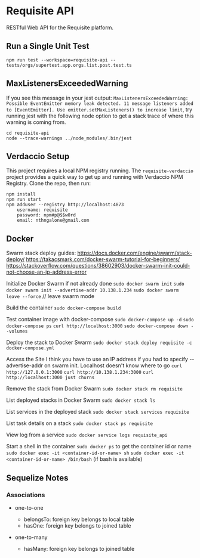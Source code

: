 # Requisite API

RESTful Web API for the Requisite platform.

## Run a Single Unit Test
```
npm run test --workspace=requisite-api -- tests/orgs/supertest.app.orgs.list.post.test.ts
```

## MaxListenersExceededWarning
If you see this message in your jest output: `MaxListenersExceededWarning: Possible EventEmitter memory leak detected. 11 message listeners added to [EventEmitter]. Use emitter.setMaxListeners() to increase limit`, try running jest with the following node option to get a stack trace of where this warning is coming from.
```
cd requisite-api
node --trace-warnings ../node_modules/.bin/jest
```

## Verdaccio Setup
This project requires a local NPM registry running.  The `requisite-verdaccio` project provides a quick way to get up and running with Verdaccio NPM Registry.  Clone the repo,
then run:
```
npm install
npm run start
npm adduser --registry http://localhost:4873
    username: requisite
    password: npm#p@$$w0rd
    email: nthngalone@gmail.com
```

## Docker

Swarm stack deploy guides:
https://docs.docker.com/engine/swarm/stack-deploy/
https://takacsmark.com/docker-swarm-tutorial-for-beginners/
https://stackoverflow.com/questions/38602903/docker-swarm-init-could-not-choose-an-ip-address-error

Initialize Docker Swarm if not already done
`sudo docker swarm init`
`sudo docker swarm init --advertise-addr 10.138.1.234`
`sudo docker swarm leave --force` // leave swarm mode

Build the container
`sudo docker-compose build`

Test container image with docker-compose
`sudo docker-compose up -d`
`sudo docker-compose ps`
`curl http://localhost:3000`
`sudo docker-compose down --volumes`

Deploy the stack to Docker Swarm
`sudo docker stack deploy requisite -c docker-compose.yml`

Access the Site
I think you have to use an IP address if you had to specify --advertise-addr on swarm init.  Localhost doesn't know where to go
`curl http://127.0.0.1:3000`
`curl http://10.138.1.234:3000`
`curl http://localhost:3000 just churns`

Remove the stack from Docker Swarm
`sudo docker stack rm requisite`

List deployed stacks in Docker Swarm
`sudo docker stack ls`

List services in the deployed stack
`sudo docker stack services requisite`

List task details on a stack
`sudo docker stack ps requisite`

View log from a service
`sudo docker service logs requisite_api`

Start a shell in the container
`sudo docker ps` to get the container id or name
`sudo docker exec -it <container-id-or-name> sh`
`sudo docker exec -it <container-id-or-name> /bin/bash` (if bash is available)

## Sequelize Notes

### Associations

- one-to-one
    - belongsTo: foreign key belongs to local table
    - hasOne: foreign key belongs to joined table

- one-to-many
    - hasMany: foreign key belongs to joined table